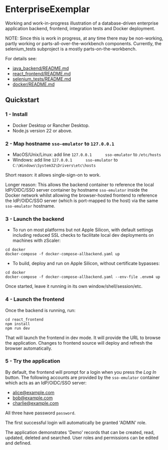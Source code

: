 # EnterpriseExemplar

Working and work-in-progress illustration of a database-driven enterprise application backend, frontend, integration tests and Docker deployment.

NOTE: Since this is work in progress, at any time there may be non-working, partly working or parts-all-over-the-workbench components. 
Currently, the selenium_tests subproject is a mostly parts-on-the-workbench.

For details see:
- [java_backend/README.md](./java_backend/README.md)
- [react_frontend/README.md](./react_frontend/README.md)
- [selenium_tests/README.md](./selenium_tests/README.md)
- [docker/README.md](./docker/README.md)

## Quickstart

### 1 - Install
- Docker Desktop or Rancher Desktop.
- Node.js version 22 or above.

### 2 - Map hostname `sso-emulator` to `127.0.0.1`
- MacOS/Unix/Linux: add line `127.0.0.1      sso-emulator` to `/etc/hosts`
- Windows: add line `127.0.0.1      sso-emulator` to `C:\Windows\System32\Drivers\etc\hosts`

Short reason: it allows single-sign-on to work.

Longer reason: This allows the backend container to reference the local IdP/OIDC/SSO server container by hostname `sso-emulator` inside the Docker network
whilst allowing the browser-hosted frontend to reference the IdP/OIDC/SSO server (which is port-mapped to the host) via the same
`sso-emulator` hostname.

### 3 - Launch the backend

- To run on most platforms but not Apple Silicon, with default settings including reduced SSL checks to facilitate local dev deployments on machines with zScaler:
```shell
cd docker
docker-compose -f docker-compose-allbackend.yaml up
```

- To build, deploy and run on Apple Silicon, without certificate bypasses:
```shell
cd docker
docker-compose -f docker-compose-allbackend.yaml --env-file .envm4 up
```

Once started, leave it running in its own window/shell/session/etc.

### 4 - Launch the frontend

Once the backend is running, run:
```shell
cd react_frontend
npm install
npm run dev
```

That will launch the frontend in dev mode. It will provide the URL to browse the application.
Changes to frontend source will deploy and refresh the browser automatically.

### 5 - Try the application

By default, the frontend will prompt for a login when you press the
*Log In* button. The following accounts are provided by the `sso-emulator` container which acts
as an IdP/OIDC/SSO server:

- alice@example.com
- bob@example.com
- charlie@example.com

All three have password `password`.

The first successful login will automatically be granted 'ADMIN' role. 

The application demonstrates 'Demo' records that can be created, read, updated, deleted and searched. User
roles and permissions can be edited and defined.